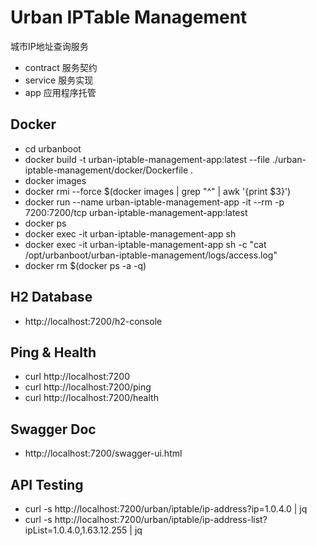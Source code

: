 # Urban IPTable Management

城市IP地址查询服务

- contract 服务契约
- service  服务实现
- app      应用程序托管

## Docker

- cd urbanboot
- docker build -t urban-iptable-management-app:latest --file ./urban-iptable-management/docker/Dockerfile .
- docker images
- docker rmi --force $(docker images | grep "^<none>" | awk '{print $3}') 
- docker run --name urban-iptable-management-app -it --rm -p 7200:7200/tcp urban-iptable-management-app:latest
- docker ps
- docker exec -it urban-iptable-management-app sh
- docker exec -it urban-iptable-management-app sh -c "cat /opt/urbanboot/urban-iptable-management/logs/access.log"
- docker rm $(docker ps -a -q)

## H2 Database

- http://localhost:7200/h2-console

## Ping & Health

- curl http://localhost:7200
- curl http://localhost:7200/ping
- curl http://localhost:7200/health

## Swagger Doc

- http://localhost:7200/swagger-ui.html

## API Testing

- curl -s http://localhost:7200/urban/iptable/ip-address?ip=1.0.4.0 | jq
- curl -s http://localhost:7200/urban/iptable/ip-address-list?ipList=1.0.4.0,1.63.12.255 | jq
